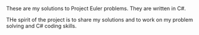 These are my solutions to Project Euler problems. They are written in C#.

THe spirit of the project is to share my solutions and to work on my problem solving and C# coding skills.